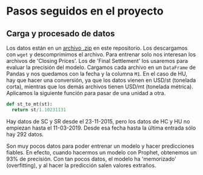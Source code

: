 # Pasos seguidos en el proyecto

## Carga y procesado de datos
Los datos están en un [archivo .zip](/data/raw.zip) en este repositorio. Los descargamos con ```wget``` y descomprimimos el archivo.
Para entrenar solo nos interesan los archivos de 'Closing Prices'.
Los de 'Final Settlement' los usaremos para evaluar la precisión del modelo.
Cargamos cada archivo en un ```DataFrame``` de Pandas y nos quedamos con la fecha y la columna ```M1```.
En el caso de HU, hay que hacer una conversión, ya que los datos vienen en USD/st (tonelada corta),
mientras que los demás archivos tienen USD/mt (tonelada métrica). Aplicamos la siguiente función para pasar de una unidad a otra.
```py
def st_to_mt(st):
  return st/1.10231131
```
Hay datos de SC y SR desde el 23-11-2015, pero los datos de HC y HU no empiezan hasta el 11-03-2019. Desde esa fecha hasta la última entrada sólo hay 292 datos.

Son muy pocos datos para poder entrenar un modelo y hacer predicciones fiables.
En efecto, cuando hacermos un modelo con Prophet, obtenemos un 93% de precisión.
Con tan pocos datos, el modelo ha 'memorizado' (overfitting), y al hacer la predicción salen valores extraños.
